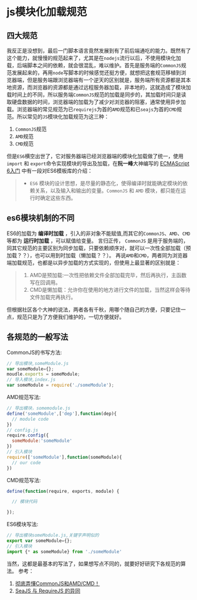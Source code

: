 # js模块化加载规范
## 四大规范
我反正是没想到，最后一门脚本语言竟然发展到有了前后端通吃的能力。既然有了这个能力，就慢慢的规范起来了，尤其是在`nodejs`流行以后，不使用模块化加载，后端脚本之间的依赖，就会很混乱，难以维护。首先是服务端的`CommonJS`规范发展起来的，再用`node`写脚本的时候感觉还挺方便，就想把这套规范移植到浏览器端，但是服务端跟浏览器端有一个逆天的区别就是，服务端所有资源都是其本地资源，而浏览器的资源都是通过远程服务器加载，非本地的，这就造成了模块加载时间上的不同，所以服务端`CommonJS`规范的加载是同步的，其加载时间只是读取硬盘数据的时间，浏览器端的加载为了减少对浏览器的阻塞，通常使用异步加载。浏览器端的常见规范为已`requirejs`为首的`AMD`规范和已`seajs`为首的`CMD`规范。所以常见的`JS`模块化加载规范为这三种：
1. `CommonJS`规范
2. `AMD`规范
3. `CMD`规范

但是`ES6`横空出世了，它对服务器端已经浏览器端的模块化加载做了统一，使用`import` 和 `export`命令实现模块的导出及加载，在**阮一峰**大神编写的 [ECMAScript 6入门](http://es6.ruanyifeng.com/#docs/module) 中有一段对ES6模板库的介绍：
> * `ES6` 模块的设计思想，是尽量的静态化，使得编译时就能确定模块的依赖关系，以及输入和输出的变量。`CommonJS` 和 `AMD` 模块，都只能在运行时确定这些东西。

## es6模块机制的不同

ES6的加载为 **编译时加载** ，引入的非对象不能赋值,而其它的`CommonJS`、`AMD`、`CMD`等都为 **运行时加载** ，可以赋值给变量。
言归正传， `CommonJS` 是用于服务端的，同其它规范的主要区别为同步加载，只要依赖顺序对，就可以一次性全部加载（预加载？？），也可以用到时加载（懒加载？？）。
再说`AMD`和`CMD`，两者同为浏览器端加载规范，也都是以异步加载的方式实现的，但使用上最显著的区别就是：
> 1. AMD是预加载:一次性把依赖文件全部加载完毕，然后再执行，主函数写在回调用。
> 2. CMD是懒加载：允许你在使用的地方进行文件的加载，当然这样会等待文件加载完再执行。

但根据社区各个大神的说法，两者各有千秋，用哪个随自己的方便，只要记住一点，规范只是为了方便我们维护的，一切方便就好。

## 各规范的一般写法

CommonJS的书写方法:
```javascript
// 导出模块,someModule.js
var someModule={};
moudle.exports = someModule;
// 导入模块,index.js
var someModule = require('./someModule');
```

AMD规范写法:
```javascript
// 导出模块，somemodule.js
define('someModule',['dep'],function(dep){
  // module code
})
// config.js
require.config({
  someModule:'someModule'
})
// 引入模块
require(['someModule'],function(someModule){
  // our code
})
```
CMD规范写法:
```javascript
define(function(require, exports, module) {

  // 模块代码

});
```
ES6模块写法:
```javascript
// 导出模块someModule.js,关键字声明似的
export var someModule={};
// 引入模块
import {* as someModule} from './someModule'
```
当然，这都是最基本的写法了，如果想写点不同的，就要好好研究下各规范的算法。
参考：
1. [彻底弄懂CommonJS和AMD/CMD！](http://www.cnblogs.com/chenguangliang/p/5856701.html)
2. [SeaJS 与 RequireJS 的异同](https://github.com/seajs/seajs/issues/277)

